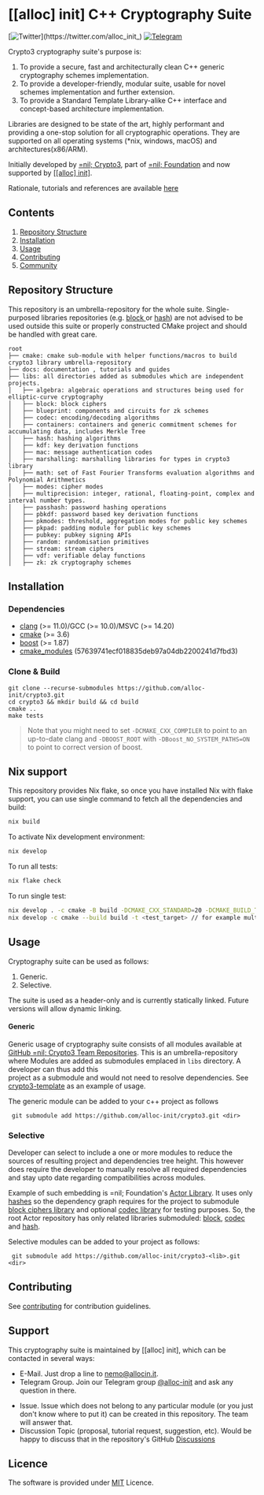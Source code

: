 # [[alloc] init] C++ Cryptography Suite

[![Twitter](https://img.shields.io/twitter/follow/alloc_init_)](https://twitter.com/alloc_init_)
[![Telegram](https://img.shields.io/badge/Telegram-2CA5E0?style=flat-square&logo=telegram&logoColor=dark)](https://t.me/alloc_init)

Crypto3 cryptography suite's purpose is:

1. To provide a secure, fast and architecturally clean C++ generic cryptography schemes implementation.
2. To provide a developer-friendly, modular suite, usable for novel schemes implementation and further
   extension.
3. To provide a Standard Template Library-alike C++ interface and concept-based architecture implementation.

Libraries are designed to be state of the art, highly performant and providing a one-stop solution for
all cryptographic operations. They are supported on all operating systems (*nix, windows, macOS)
and architectures(x86/ARM).

Initially developed by [=nil; Crypto3](https://crypto3.nil.foundation), part
of [=nil; Foundation](https://nil.foundation) and now supported by [[[alloc] init]](https://allocin.it).

Rationale, tutorials and references are available [here](https://docs.allocin.it/crypto3)

## Contents

1. [Repository Structure](#repository-structure)
2. [Installation](#installation)
3. [Usage](#usage)
3. [Contributing](#contributing)
4. [Community](#community)

## Repository Structure

This repository is an umbrella-repository for the whole suite. Single-purposed libraries repositories (e.g. [block
](https://github.com/alloc-init/block) or [hash](https://github.com/alloc-init/hash)) are not advised to be
used outside this suite or properly constructed CMake project and should be handled with great care.

```
root
├── cmake: cmake sub-module with helper functions/macros to build crypto3 library umbrella-repository
├── docs: documentation , tutorials and guides
├── libs: all directories added as submodules which are independent projects.
│   ├── algebra: algebraic operations and structures being used for elliptic-curve cryptography
│   ├── block: block ciphers
│   ├── blueprint: components and circuits for zk schemes
│   ├── codec: encoding/decoding algorithms
│   ├── containers: containers and generic commitment schemes for accumulating data, includes Merkle Tree
│   ├── hash: hashing algorithms
│   ├── kdf: key derivation functions 
│   ├── mac: message authentication codes
│   ├── marshalling: marshalling libraries for types in crypto3 library
│   ├── math: set of Fast Fourier Transforms evaluation algorithms and Polynomial Arithmetics
│   ├── modes: cipher modes
│   ├── multiprecision: integer, rational, floating-point, complex and interval number types. 
│   ├── passhash: password hashing operations 
│   ├── pbkdf: password based key derivation functions
│   ├── pkmodes: threshold, aggregation modes for public key schemes
│   ├── pkpad: padding module for public key schemes
│   ├── pubkey: pubkey signing APIs
│   ├── random: randomisation primitives 
│   ├── stream: stream ciphers
│   ├── vdf: verifiable delay functions 
│   ├── zk: zk cryptography schemes
```

## Installation

### Dependencies

- [clang](https://clang.llvm.org/) (>= 11.0)/GCC (>= 10.0)/MSVC (>= 14.20)
- [cmake](https://cmake.org) (>= 3.6)
- [boost](https://boost.org) (>= 1.87)
- [cmake_modules](https://github.com/BoostCMake/cmake_modules) (57639741ecf018835deb97a04db2200241d7fbd3)

### Clone & Build

```
git clone --recurse-submodules https://github.com/alloc-init/crypto3.git 
cd crypto3 && mkdir build && cd build
cmake ..
make tests
```

> Note that you might need to set `-DCMAKE_CXX_COMPILER` to point to an up-to-date clang and `-DBOOST_ROOT` with  `-DBoost_NO_SYSTEM_PATHS=ON` to point to correct version of boost.

## Nix support

This repository provides Nix flake, so once you have installed Nix with flake support, you can use single command to fetch all the dependencies and build:

```bash
nix build
```

To activate Nix development environment:

```bash
nix develop
```

To run all tests:

```bash
nix flake check
```

To run single test:

```bash
nix develop . -c cmake -B build -DCMAKE_CXX_STANDARD=20 -DCMAKE_BUILD_TYPE=Debug -DBUILD_SHARED_LIBS=FALSE -DCMAKE_ENABLE_TESTS=TRUE -DCMAKE_C_COMPILER=clang -DCMAKE_CXX_COMPILER=clang++ -DCMAKE_BUILD_TYPE=Debug  -DCMAKE_CXX_FLAGS=-ggdb
nix develop -c cmake --build build -t <test_target> // for example multiprecision_modular_adaptor_fixed_test
```

## Usage

Cryptography suite can be used as follows:

1. Generic.
2. Selective.

The suite is used as a header-only and is currently statically linked. Future versions will allow dynamic linking.

#### Generic

Generic usage of cryptography suite consists of all modules available at
[GitHub =nil; Crypto3 Team Repositories](https://github.com/orgs/NilFoundation/teams/nil-crypto3/repositories).
This is an umbrella-repository where Modules
are added as submodules emplaced in `libs` directory. A developer can thus add this  
project as a submodule and would not need to resolve dependencies.
See [crypto3-template](https://github.com/alloc-init/crypto3-template) as an example of usage.

The generic module can be added to your c++ project as follows

``` git submodule add https://github.com/alloc-init/crypto3.git <dir>```

### Selective

Developer can select to include a one or more modules to reduce the sources of resulting project and dependencies tree
height. This however
does require the developer to manually resolve all required dependencies and stay upto date regarding
compatibilities across modules.

Example of such embedding is =nil; Foundation's [Actor Library](https://github.com/alloc-init/actor). It uses only
[hashes](https://github.com/alloc-init/hash) so the dependency graph requires
for the project to submodule [block ciphers library](https://github.com/alloc-init/block) and optional
[codec library](https://github.com/alloc-init/codec) for testing purposes. So,
the root Actor repository has only related libraries submoduled:
[block](https://github.com/alloc-init/mtl/libs/block),
[codec](https://github.com/alloc-init/mtl/libs/codec) and
[hash](https://github.com/alloc-init/mtl/hash).

Selective modules can be added to your project as follows:

``` git submodule add https://github.com/alloc-init/crypto3-<lib>.git <dir>```

## Contributing

See [contributing](./docs/manual/contributing.md) for contribution guidelines.

## Support

This cryptography suite is maintained by [[alloc] init], which can be contacted in several ways:

* E-Mail. Just drop a line to [nemo@allocin.it](mailto:nemo@allocin.it).
* Telegram Group. Join our Telegram group [@alloc-init](https://t.me/alloc-init) and ask any question in there.

[//]: # ( * Discord [channel]&#40;https://discord.gg/KmTAEjbmM3&#41; for discussions.)

* Issue. Issue which does not belong to any particular module (or you just don't know where to put it) can be
  created in this repository. The team will answer that.
* Discussion Topic (proposal, tutorial request, suggestion, etc). Would be happy to discuss that in the repository's
  GitHub [Discussions](https://github.com/alloc-init/crypto3/discussions)

## Licence

The software is provided under [MIT](LICENSE) Licence.

